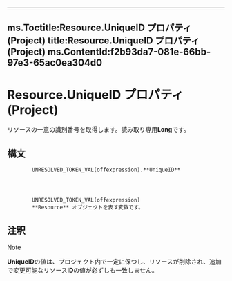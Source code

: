 

---
ms.Toctitle:Resource.UniqueID プロパティ (Project)
title:Resource.UniqueID プロパティ (Project)
ms.ContentId:f2b93da7-081e-66bb-97e3-65ac0ea304d0
---
# Resource.UniqueID プロパティ (Project)




リソースの一意の識別番号を取得します。読み取り専用**Long**です。

## 構文

            UNRESOLVED_TOKEN_VAL(offexpression).**UniqueID**




            UNRESOLVED_TOKEN_VAL(offexpression)
            **Resource** オブジェクトを表す変数です。



## 注釈


>[!NOTE]
>**UniqueID**の値は、プロジェクト内で一定に保つし、リソースが削除され、追加で変更可能なリソース**ID**の値が必ずしも一致しません。






